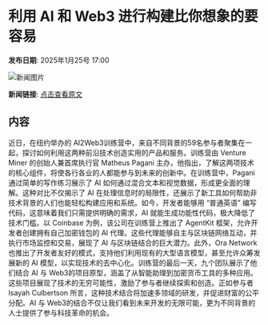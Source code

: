 # 利用 AI 和 Web3 进行构建比你想象的要容易

**发布日期**: 2025年1月25号 17:00

![新闻图片](https://pic.chinaz.com/picmap/thumb/202005261133183269_14.jpg)

**新闻链接**: [点击查看原文](https://www.aibase.com/zh/news/15028)

## 内容

近日，在纽约举办的 AI2Web3训练营中，来自不同背景的59名参与者聚集在一起，探讨如何利用这两种前沿技术创造实用的产品和服务。训练营由 Venture Miner 的创始人兼首席执行官 Matheus Pagani 主办，他指出，了解这两项技术的核心组件，将使各行各业的人都能参与到未来的创新中。在训练营中，Pagani 通过简单的写作练习展示了 AI 如何通过混合文本和视觉数据，形成更全面的理解。这种对比不仅揭示了 AI 在处理信息时的局限性，还展示了新工具如何帮助非技术背景的人们也能轻松构建应用和系统。如今，开发者能够用 “普通英语” 编写代码，这意味着我们只需提供明确的需求，AI 就能生成功能性代码，极大降低了技术门槛。以 Coinbase 为例，该公司在训练营上推出了 AgentKit 框架，允许开发者创建拥有自己加密钱包的 AI 代理。这些代理能够自主与区块链网络互动，并执行市场监控和交易，展现了 AI 与区块链结合的巨大潜力。此外，Ora Network 也推出了开发者友好的模式，支持他们利用现有的大型语言模型，甚至允许众筹发展新的 AI 模型，以实现技术的去中心化。训练营的最后一天，九个团队展示了他们结合 AI 与 Web3的项目原型，涵盖了从智能助理到加密货币工具的多种应用。这些项目展现了技术的无穷可能性，激励了参与者继续探索和创造。正如参与者 Isayah Culbertson 所言，这种技术结合将加速多领域的研发，并促进财富的公平分配。AI 与 Web3的结合不仅让我们看到未来开发的无限可能，更为不同背景的人士提供了参与科技革命的机会。
